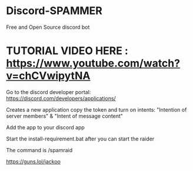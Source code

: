 # Discord-SPAMMER
Free and Open Source discord bot

# TUTORIAL VIDEO HERE : https://www.youtube.com/watch?v=chCVwipytNA

Go to the discord developer portal: https://discord.com/developers/applications/

Creates a new application copy the token and turn on intents: 
"Intention of server members" & 
"Intent of message content"

Add the app to your discord app 

Start the install-requirement.bat after you can start the raider

The command is /spamraid 


https://guns.lol/jackoo

